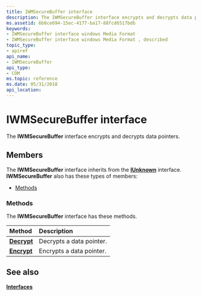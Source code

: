 ```yaml
---
title: IWMSecureBuffer interface
description: The IWMSecureBuffer interface encrypts and decrypts data pointers.
ms.assetid: 6b8ce694-15ec-4177-ba17-88fcd6517bdb
keywords:
- IWMSecureBuffer interface windows Media Format
- IWMSecureBuffer interface windows Media Format , described
topic_type:
- apiref
api_name:
- IWMSecureBuffer
api_type:
- COM
ms.topic: reference
ms.date: 05/31/2018
api_location: 
---
```


# IWMSecureBuffer interface

The **IWMSecureBuffer** interface encrypts and decrypts data pointers.

## Members

The **IWMSecureBuffer** interface inherits from the [**IUnknown**](https://docs.microsoft.com/windows/desktop/api/unknwn/nn-unknwn-iunknown) interface. **IWMSecureBuffer** also has these types of members:

-   [Methods](#methods)

### Methods

The **IWMSecureBuffer** interface has these methods.



| Method                                     | Description                         |
|:-------------------------------------------|:------------------------------------|
| [**Decrypt**](iwmsecurebuffer-decrypt.md) | Decrypts a data pointer.<br/> |
| [**Encrypt**](iwmsecurebuffer-encrypt.md) | Encrypts a data pointer.<br/> |



 

## See also

<dl> <dt>

[**Interfaces**](drm-interfaces.md)
</dt> </dl>

 

 





